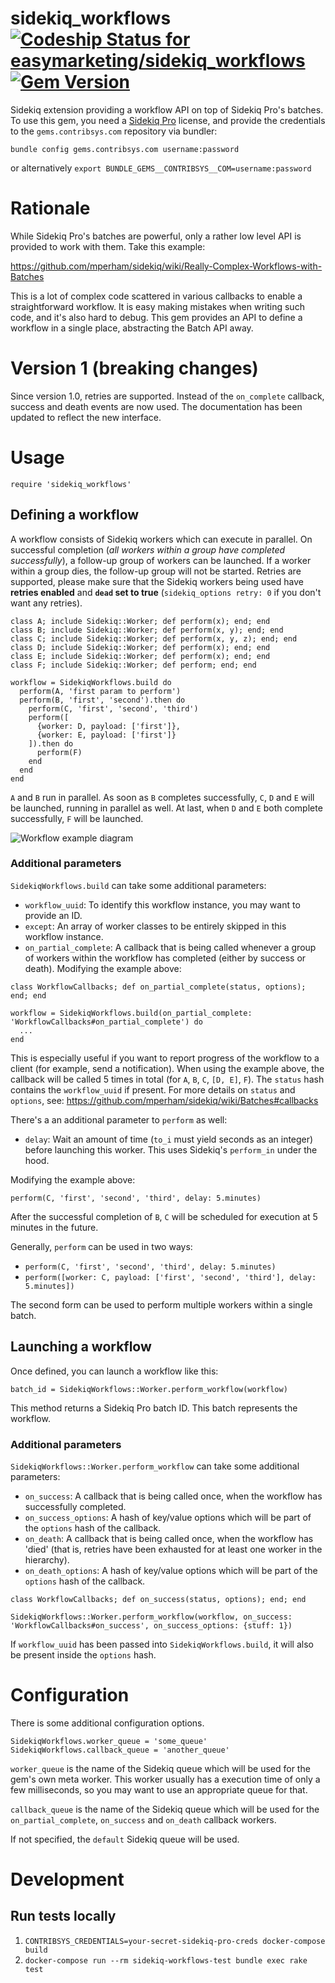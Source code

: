 # sidekiq_workflows [ ![Codeship Status for easymarketing/sidekiq_workflows](https://app.codeship.com/projects/a5c63d80-9434-0137-d428-1ac26b315536/status?branch=master)](https://app.codeship.com/projects/356878) [![Gem Version](https://badge.fury.io/rb/sidekiq_workflows.svg)](https://badge.fury.io/rb/sidekiq_workflows)

Sidekiq extension providing a workflow API on top of Sidekiq Pro's batches. To use this gem, you need a [Sidekiq Pro](https://sidekiq.org/products/pro.html) license, and provide the credentials to the `gems.contribsys.com` repository via bundler:

`bundle config gems.contribsys.com username:password`

or alternatively `export BUNDLE_GEMS__CONTRIBSYS__COM=username:password`

# Rationale

While Sidekiq Pro's batches are powerful, only a rather low level API is provided to work with them. Take this example:

https://github.com/mperham/sidekiq/wiki/Really-Complex-Workflows-with-Batches

This is a lot of complex code scattered in various callbacks to enable a straightforward workflow. It is easy making mistakes when writing such code, and it's also hard to debug. This gem provides an API to define a workflow in a single place, abstracting the Batch API away.

# Version 1 (breaking changes)

Since version 1.0, retries are supported. Instead of the `on_complete` callback, success and death events are now used. The documentation has been updated to reflect the new interface.

# Usage
```
require 'sidekiq_workflows'
```
## Defining a workflow

A workflow consists of Sidekiq workers which can execute in parallel. On successful completion (*all workers within a group have completed successfully*), a follow-up group of workers can be launched. If a worker within a group dies, the follow-up group will not be started. Retries are supported, please make sure that the Sidekiq workers being used have **retries enabled** and **`dead` set to true** (`sidekiq_options retry: 0` if you don't want any retries).

```
class A; include Sidekiq::Worker; def perform(x); end; end
class B; include Sidekiq::Worker; def perform(x, y); end; end
class C; include Sidekiq::Worker; def perform(x, y, z); end; end
class D; include Sidekiq::Worker; def perform(x); end; end
class E; include Sidekiq::Worker; def perform(x); end; end
class F; include Sidekiq::Worker; def perform; end; end

workflow = SidekiqWorkflows.build do
  perform(A, 'first param to perform')
  perform(B, 'first', 'second').then do
    perform(C, 'first', 'second', 'third')
    perform([
      {worker: D, payload: ['first']},
      {worker: E, payload: ['first']}
    ]).then do
      perform(F)
    end
  end
end
```

`A` and `B` run in parallel. As soon as `B` completes successfully, `C`, `D` and `E` will be launched, running in parallel as well. At last, when `D` and `E` both complete successfully, `F` will be launched.

![Workflow example diagram](https://user-images.githubusercontent.com/1135351/44785755-453cfd80-ab92-11e8-8749-07544fef8fae.png)

### Additional parameters

`SidekiqWorkflows.build` can take some additional parameters:

* `workflow_uuid`: To identify this workflow instance, you may want to provide an ID.
* `except`: An array of worker classes to be entirely skipped in this workflow instance.
* `on_partial_complete`: A callback that is being called whenever a group of workers within the workflow has completed (either by success or death). Modifying the example above:

```
class WorkflowCallbacks; def on_partial_complete(status, options); end; end

workflow = SidekiqWorkflows.build(on_partial_complete: 'WorkflowCallbacks#on_partial_complete') do
  ...
end
```

This is especially useful if you want to report progress of the workflow to a client (for example, send a notification). When using the example above, the callback will be called 5 times in total (for `A`, `B`, `C`, `[D, E]`, `F`). The `status` hash contains the `workflow_uuid` if present. For more details on `status` and `options`, see: https://github.com/mperham/sidekiq/wiki/Batches#callbacks

There's a an additional parameter to `perform` as well:

* `delay`: Wait an amount of time (`to_i` must yield seconds as an integer) before launching this worker. This uses Sidekiq's `perform_in` under the hood.

Modifying the example above:

`perform(C, 'first', 'second', 'third', delay: 5.minutes)`

After the successful completion of `B`, `C` will be scheduled for execution at 5 minutes in the future.

Generally, `perform` can be used in two ways:

* `perform(C, 'first', 'second', 'third', delay: 5.minutes)`
* `perform([worker: C, payload: ['first', 'second', 'third'], delay: 5.minutes])`

The second form can be used to perform multiple workers within a single batch.

## Launching a workflow

Once defined, you can launch a workflow like this:

`batch_id = SidekiqWorkflows::Worker.perform_workflow(workflow)`

This method returns a Sidekiq Pro batch ID. This batch represents the workflow.

### Additional parameters

`SidekiqWorkflows::Worker.perform_workflow` can take some additional parameters:

* `on_success`: A callback that is being called once, when the workflow has successfully completed.
* `on_success_options`: A hash of key/value options which will be part of the `options` hash of the callback.
* `on_death`: A callback that is being called once, when the workflow has 'died' (that is, retries have been exhausted for at least one worker in the hierarchy).
* `on_death_options`: A hash of key/value options which will be part of the `options` hash of the callback.

```
class WorkflowCallbacks; def on_success(status, options); end; end

SidekiqWorkflows::Worker.perform_workflow(workflow, on_success: 'WorkflowCallbacks#on_success', on_success_options: {stuff: 1})
```

If `workflow_uuid` has been passed into `SidekiqWorkflows.build`, it will also be present inside the `options` hash.

# Configuration

There is some additional configuration options.

```
SidekiqWorkflows.worker_queue = 'some_queue'
SidekiqWorkflows.callback_queue = 'another_queue'
```

`worker_queue` is the name of the Sidekiq queue which will be used for the gem's own meta worker. This worker usually has a execution time of only a few milliseconds, so you may want to use an appropriate queue for that.

`callback_queue` is the name of the Sidekiq queue which will be used for the `on_partial_complete`, `on_success` and `on_death` callback workers.

If not specified, the `default` Sidekiq queue will be used.

# Development

## Run tests locally

1. `CONTRIBSYS_CREDENTIALS=your-secret-sidekiq-pro-creds docker-compose build`
2. `docker-compose run --rm sidekiq-workflows-test bundle exec rake test`
